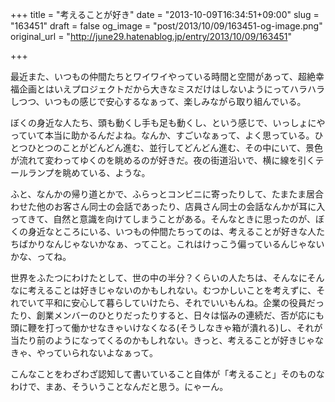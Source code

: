 +++
title = "考えることが好き"
date = "2013-10-09T16:34:51+09:00"
slug = "163451"
draft = false
og_image = "post/2013/10/09/163451-og-image.png"
original_url = "http://june29.hatenablog.jp/entry/2013/10/09/163451"

+++

<p>最近また、いつもの仲間たちとワイワイやっている時間と空間があって、超絶幸福企画とはいえプロジェクトだから大きなミスだけはしないようにってハラハラしつつ、いつもの感じで安心するなぁって、楽しみながら取り組んでいる。</p>
<p>ぼくの身近な人たち、頭も動くし手も足も動くし、という感じで、いっしょにやっていて本当に助かるんだよね。なんか、すごいなぁって、よく思っている。ひとつひとつのことがどんどん進む、並行してどんどん進む、その中にいて、景色が流れて変わってゆくのを眺めるのが好きだ。夜の街道沿いで、横に線を引くテールランプを眺めている、ような。</p>
<p>ふと、なんかの帰り道とかで、ふらっとコンビニに寄ったりして、たまたま居合わせた他のお客さん同士の会話であったり、店員さん同士の会話なんかが耳に入ってきて、自然と意識を向けてしまうことがある。そんなときに思ったのが、ぼくの身近なところにいる、いつもの仲間たちってのは、考えることが好きな人たちばかりなんじゃないかなぁ、ってこと。これはけっこう偏っているんじゃないかな、ってね。</p>
<p>世界をふたつにわけたとして、世の中の半分？くらいの人たちは、そんなにそんなに考えることは好きじゃないのかもしれない。むつかしいことを考えずに、それでいて平和に安心して暮らしていけたら、それでいいもんね。企業の役員だったり、創業メンバーのひとりだったりすると、日々は悩みの連続だ、否が応にも頭に鞭を打って働かせなきゃいけなくなる(そうしなきゃ箱が潰れる)し、それが当たり前のようになってくるのかもしれない。きっと、考えることが好きじゃなきゃ、やっていられないよなぁって。</p>
<p>こんなことをわざわざ認知して書いていること自体が「考えること」そのものなわけで、まあ、そういうことなんだと思う。にゃーん。</p>